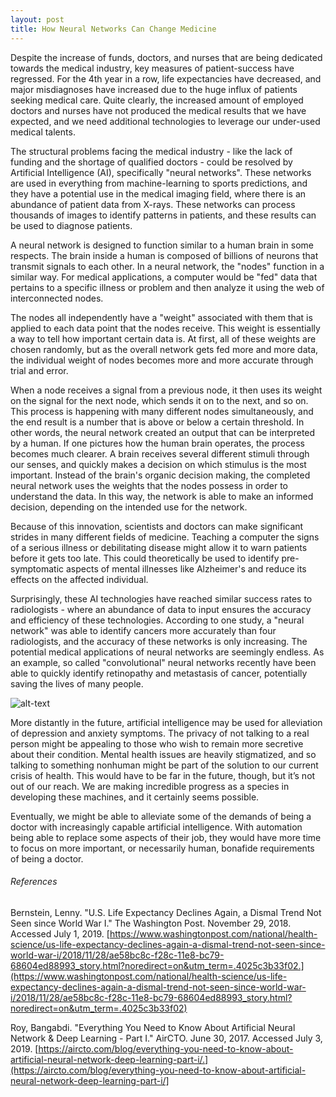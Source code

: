 ```yaml
---
layout: post
title: How Neural Networks Can Change Medicine
---
```


Despite the increase of funds, doctors, and nurses that are being dedicated towards the medical industry, key measures of patient-success have regressed. For the 4th year in a row, life expectancies have decreased, and major misdiagnoses have increased due to the huge influx of patients seeking medical care. Quite clearly, the increased amount of employed doctors and nurses have not produced the medical results that we have expected, and we need additional technologies to leverage our under-used medical talents.

The structural problems facing the medical industry - like the lack of funding and the shortage of qualified doctors - could be resolved by Artificial Intelligence (AI), specifically "neural networks". These networks are used in everything from machine-learning to sports predictions, and they have a potential use in the medical imaging field, where there is an abundance of patient data from X-rays. These networks can process thousands of images to identify patterns in patients, and these results can be used to diagnose patients. 

A neural network is designed to function similar to a human brain in some respects. The brain inside a human is composed of billions of neurons that transmit signals to each other. In a neural network, the "nodes" function in a similar way. For medical applications, a computer would be "fed" data that pertains to a specific illness or problem and then analyze it using the web of interconnected nodes. 

The nodes all independently have a "weight" associated with them that is applied to each data point that the nodes receive. This weight is essentially a way to tell how important certain data is. At first, all of these weights are chosen randomly, but as the overall network gets fed more and more data, the individual weight of nodes becomes more and more accurate through trial and error. 

When a node receives a signal from a previous node, it then uses its weight on the signal for the next node, which sends it on to the next, and so on. This process is happening with many different nodes simultaneously, and the end result is a number that is above or below a certain threshold. In other words, the neural network created an output that can be interpreted by a human.
If one pictures how the human brain operates, the process becomes much clearer. A brain receives several different stimuli through our senses, and quickly makes a decision on which stimulus is the most important. Instead of the brain's organic decision making, the completed neural network uses the weights that the nodes possess in order to understand the data. In this way, the network is able to make an informed decision, depending on the intended use for the network.

Because of this innovation, scientists and doctors can make significant strides in many different fields of medicine. Teaching a computer the signs of a serious illness or debilitating disease might allow it to warn patients before it gets too late. This could theoretically be used to identify pre-symptomatic aspects of mental illnesses like Alzheimer's and reduce its effects on the affected individual.

Surprisingly, these AI technologies have reached similar success rates to radiologists - where an abundance of data to input ensures the accuracy and efficiency of these technologies. According to one study, a "neural network" was able to identify cancers more accurately than four radiologists, and the accuracy of these networks is only increasing. The potential medical applications of neural networks are seemingly endless. As an example, so called "convolutional" neural networks recently have been able to quickly identify retinopathy and metastasis of cancer, potentially saving the lives of many people.

![alt-text](https://imgur.com/a/P0TWUpl "Brain")

More distantly in the future, artificial intelligence may be used for alleviation of depression and anxiety symptoms. The privacy of not talking to a real person might be appealing to those who wish to remain more secretive about their condition. Mental health issues are heavily stigmatized, and so talking to something nonhuman might be part of the solution to our current crisis of health. This would have to be far in the future, though, but it’s not out of our reach. We are making incredible progress as a species in developing these machines, and it certainly seems possible.

Eventually, we might be able to alleviate some of the demands of being a doctor with increasingly capable artificial intelligence. With automation being able to replace some aspects of their job, they would have more time to focus on more important, or necessarily human, bonafide requirements of being a doctor.

###### References

Bernstein, Lenny. "U.S. Life Expectancy Declines Again, a Dismal Trend Not Seen since World War I." The Washington Post. November 29, 2018. Accessed July 1, 2019. 
[https://www.washingtonpost.com/national/health-science/us-life-expectancy-declines-again-a-dismal-trend-not-seen-since-world-war-i/2018/11/28/ae58bc8c-f28c-11e8-bc79-68604ed88993_story.html?noredirect=on&utm_term=.4025c3b33f02.](https://www.washingtonpost.com/national/health-science/us-life-expectancy-declines-again-a-dismal-trend-not-seen-since-world-war-i/2018/11/28/ae58bc8c-f28c-11e8-bc79-68604ed88993_story.html?noredirect=on&utm_term=.4025c3b33f02) 

Roy, Bangabdi. "Everything You Need to Know About Artificial Neural Network & Deep Learning - Part I." AirCTO. June 30, 2017. Accessed July 3, 2019. 
[https://aircto.com/blog/everything-you-need-to-know-about-artificial-neural-network-deep-learning-part-i/.](https://aircto.com/blog/everything-you-need-to-know-about-artificial-neural-network-deep-learning-part-i/]


